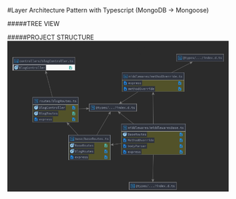 #Layer Architecture Pattern with Typescript (MongoDB -> Mongoose)

#####TREE VIEW




#####PROJECT STRUCTURE
![alt text](project-structure.png)
